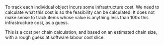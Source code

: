 To track each individual object incurs some infrastructure cost. We need to calculate what this cost is so the feasibility can be calculated. It does not make sense to track items whose value is anything less than 100x this infrastructure cost, as a guess.

This is a cost per chain calculation, and based on an estimated chain size, with a rough guess at software labour cost slice.
